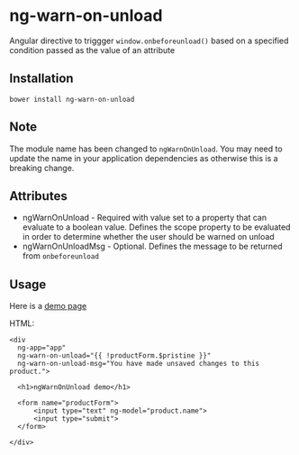 # ng-warn-on-unload

Angular directive to triggger `window.onbeforeunload()` based on a specified condition passed as the value of an attribute

## Installation

`bower install ng-warn-on-unload`

## Note

The module name has been changed to `ngWarnOnUnload`. You may need to update the name in your application dependencies as otherwise this is a breaking change.


## Attributes

* ngWarnOnUnload - Required with value set to a property that can evaluate to a boolean value. Defines the scope property to be evaluated in order to determine whether the user should be warned on unload
* ngWarnOnUnloadMsg - Optional. Defines the message to be returned from `onbeforeunload`



## Usage

Here is a [demo page](https://cdn.rawgit.com/aderowbotham/ng-warn-on-unload/master/demo/index.html)

HTML:

    <div
      ng-app="app"
      ng-warn-on-unload="{{ !productForm.$pristine }}"
      ng-warn-on-unload-msg="You have made unsaved changes to this product.">

      <h1>ngWarnOnUnload demo</h1>

      <form name="productForm">
          <input type="text" ng-model="product.name">
          <input type="submit">
      </form>

    </div>
